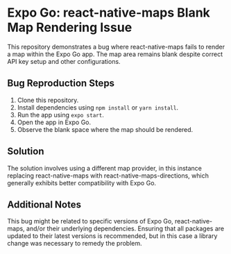 # Expo Go: react-native-maps Blank Map Rendering Issue

This repository demonstrates a bug where react-native-maps fails to render a map within the Expo Go app. The map area remains blank despite correct API key setup and other configurations.

## Bug Reproduction Steps

1. Clone this repository.
2. Install dependencies using `npm install` or `yarn install`.
3. Run the app using `expo start`.
4. Open the app in Expo Go.
5. Observe the blank space where the map should be rendered.

## Solution

The solution involves using a different map provider, in this instance replacing react-native-maps with react-native-maps-directions, which generally exhibits better compatibility with Expo Go.

## Additional Notes

This bug might be related to specific versions of Expo Go, react-native-maps, and/or their underlying dependencies.  Ensuring that all packages are updated to their latest versions is recommended, but in this case a library change was necessary to remedy the problem.